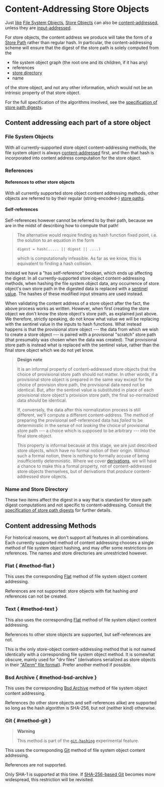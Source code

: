 # Content-Addressing Store Objects

Just [like][fso-ca] [File System Objects][File System Object],
[Store Objects][Store Object] can also be [content-addressed](@docroot@/glossary.md#gloss-content-addressed),
unless they are [input-addressed](@docroot@/glossary.md#gloss-input-addressed-store-object).

For store objects, the content address we produce will take the form of a [Store Path] rather than regular hash.
In particular, the content-addressing scheme will ensure that the digest of the store path is solely computed from the

- file system object graph (the root one and its children, if it has any)
- references
- [store directory](../store-path.md#store-directory)
- name

of the store object, and not any other information, which would not be an intrinsic property of that store object.

For the full specification of the algorithms involved, see the [specification of store path digests][sp-spec].

[File System Object]: ../file-system-object.md
[Store Object]: ../store-object.md
[Store Path]: ../store-path.md

## Content addressing each part of a store object

### File System Objects

With all currently-supported store object content-addressing methods, the file system object is always [content-addressed][fso-ca] first, and then that hash is incorporated into content address computation for the store object.

### References

#### References to other store objects

With all currently supported store object content addressing methods,
other objects are referred to by their regular (string-encoded-) [store paths][Store Path].

#### Self-references

Self-references however cannot be referred to by their path, because we are in the midst of describing how to compute that path!

> The alternative would require finding as hash function fixed point, i.e. the solution to an equation in the form
> ```
> digest = hash(..... || digest || ....)
> ```
> which is computationally infeasible.
> As far as we know, this is equivalent to finding a hash collision.

Instead we have a "has self-reference" boolean, which ends up affecting the digest:
In all currently-supported store object content-addressing methods, when hashing the file system object data, any occurrence of store object's own store path in the digested data is replaced with a [sentinel value](https://en.wikipedia.org/wiki/Sentinel_value).
The hashes of these modified input streams are used instead.

When validating the content address of a store object after the fact, the above process works as written.
However, when first creating the store object we don't know the store object's store path, as explained just above.
We therefore, strictly speaking, do not know what value we will be replacing with the sentinel value in the inputs to hash functions.
What instead happens is that the provisional store object --- the data from which we wish to create a store object --- is paired with a provisional "scratch" store path (that presumably was chosen when the data was created).
That provisional store path is instead what is replaced with the sentinel value, rather than the final store object which we do not yet know.

> **Design note**
>
> It is an informal property of content-addressed store objects that the choice of provisional store path should not matter.
> In other words, if a provisional store object is prepared in the same way except for the choice of provision store path, the provisional data need not be identical.
> But, after the sentinel value is substituted in place of each provisional store object's provision store path, the final so-normalized data *should* be identical.
>
> If, conversely, the data after this normalization process is still different, we'll compute a different content-address.
> The method of preparing the provisional self-referenced data has *failed* to be deterministic in the sense of not *leaking* the choice of provisional store path --- a choice which is supposed to be arbitrary --- into the final store object.
>
> This property is informal because at this stage, we are just described store objects, which have no formal notion of their origin.
> Without such a formal notion, there is nothing to formally accuse of being insufficiently deterministic.
> Where we cover [derivations](@docroot@/store/derivation/index.md), we will have a chance to make this a formal property, not of content-addressed store objects themselves, but of derivations that *produce* content-addressed store objects.

### Name and Store Directory

These two items affect the digest in a way that is standard for store path digest computations and not specific to content-addressing.
Consult the [specification of store path digests][sp-spec] for further details.

## Content addressing Methods

For historical reasons, we don't support all features in all combinations.
Each currently supported method of content addressing chooses a single method of file system object hashing, and may offer some restrictions on references.
The names and store directories are unrestricted however.

### Flat { #method-flat }

This uses the corresponding [Flat](../file-system-object/content-address.md#serial-flat) method of file system object content addressing.

References are not supported: store objects with flat hashing *and* references can not be created.

### Text { #method-text }

This also uses the corresponding [Flat](../file-system-object/content-address.md#serial-flat) method of file system object content addressing.

References to other store objects are supported, but self-references are not.

This is the only store-object content-addressing method that is not named identically with a corresponding file system object method.
It is somewhat obscure, mainly used for "drv files"
(derivations serialized as store objects in their ["ATerm" file format](@docroot@/protocols/derivation-aterm.md)).
Prefer another method if possible.

### Bsd Archive { #method-bsd-archive }

This uses the corresponding [Bsd Archive](../file-system-object/content-address.md#serial-bsd-archive) method of file system object content addressing.

References (to other store objects and self-references alike) are supported so long as the hash algorithm is SHA-256, but not (neither kind) otherwise.

### Git { #method-git }

> **Warning**
>
> This method is part of the [`git-hashing`][xp-feature-git-hashing] experimental feature.

This uses the corresponding [Git](../file-system-object/content-address.md#serial-git) method of file system object content addressing.

References are not supported.

Only SHA-1 is supported at this time.
If [SHA-256-based Git](https://git-scm.com/docs/hash-function-transition)
becomes more widespread, this restriction will be revisited.

[fso-ca]: ../file-system-object/content-address.md
[sp-spec]: @docroot@/protocols/store-path.md
[xp-feature-git-hashing]: @docroot@/development/experimental-features.md#xp-feature-git-hashing
